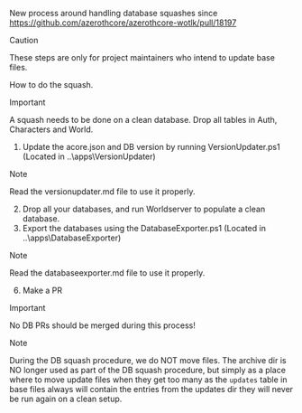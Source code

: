 New process around handling database squashes since https://github.com/azerothcore/azerothcore-wotlk/pull/18197

> [!CAUTION]
> These steps are only for project maintainers who intend to update base files.

How to do the squash.

> [!IMPORTANT]
> A squash needs to be done on a clean database. Drop all tables in Auth, Characters and World.

1. Update the acore.json and DB version by running VersionUpdater.ps1 (Located in ..\apps\VersionUpdater\)

> [!NOTE]
> Read the versionupdater.md file to use it properly.

2. Drop all your databases, and run Worldserver to populate a clean database.
3. Export the databases using the DatabaseExporter.ps1 (Located in ..\apps\DatabaseExporter\)

> [!NOTE]
> Read the databaseexporter.md file to use it properly.

6. Make a PR

> [!IMPORTANT]
> No DB PRs should be merged during this process!

> [!NOTE]
> During the DB squash procedure, we do NOT move files.
> The archive dir is NO longer used as part of the DB squash procedure, 
> but simply as a place where to move update files when they get too many
> as the `updates` table in base files always will contain the entries from the updates dir they will never be run again on a clean setup.
